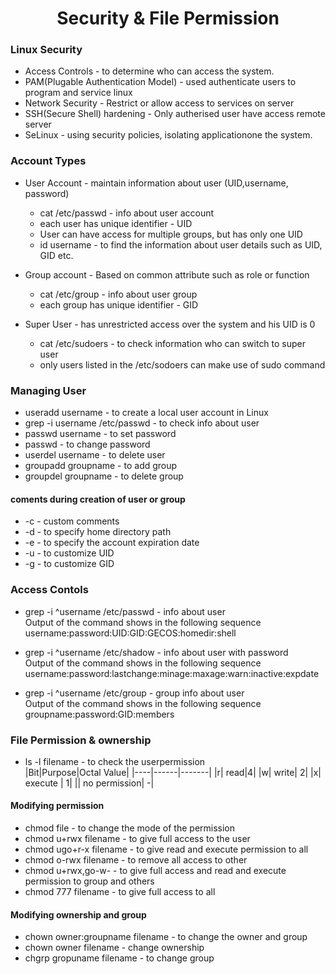<h1 align="center"> Security & File Permission </h1>

### Linux Security
+ Access Controls - to determine who can access the system.
+ PAM(Plugable Authentication Model) - used authenticate users to program and service linux
+ Network Security - Restrict or allow access to services on server 
+ SSH(Secure Shell) hardening - Only autherised user have access remote server
+ SeLinux - using security policies, isolating applicationone the system.

### Account Types

+ User Account - maintain information about user (UID,username, password)
	* cat /etc/passwd - info about user account
	* each user has unique identifier - UID
	* User can have access for multiple groups, but has only one UID
	* id username - to find the information about user details such as UID, GID etc.
	
+ Group account - Based on common attribute such as role or function
	* cat /etc/group - info about user group
	* each group has unique identifier - GID

+ Super User - has unrestricted access over the system and his UID is 0
	* cat /etc/sudoers - to check information who can switch to super user
	* only users listed in the /etc/sodoers can make use of sudo command
	
### Managing User

* useradd username - to create a local user account in Linux
* grep -i username /etc/passwd - to check info about user
* passwd username - to set password
* passwd - to change password
* userdel username - to delete user
* groupadd groupname - to add group
* groupdel groupname - to delete group

#### coments during creation of user or group

+ -c - custom comments
+ -d - to specify home directory path
+ -e - to specify the account expiration date
+ -u  - to customize UID
+ -g - to customize GID

### Access Contols

* grep -i ^username /etc/passwd - info about user <br />
  Output of the command shows in the following sequence
  username:password:UID:GID:GECOS:homedir:shell
  
* grep -i ^username /etc/shadow - info about user with password <br />
  Output of the command shows in the following sequence
  username:password:lastchange:minage:maxage:warn:inactive:expdate
  
* grep -i ^username /etc/group - group info about user <br />
  Output of the command shows in the following sequence
  groupname:password:GID:members

### File Permission & ownership

* ls -l filename - to check the userpermission <br/>
|Bit|Purpose|Octal Value|
|----|------|-------|
|r| read|4|
|w| write| 2|
|x| execute | 1|
|| no permission| -|

#### Modifying permission

* chmod <permssion> file - to change the mode of the permission
* chmod u+rwx filename - to give full access to the user
* chmod ugo+r-x filename - to give read and execute permission to all
* chmod o-rwx filename - to remove all access to other
* chmod u+rwx,go-w- - to give full access and read and execute permission to group and others
* chmod 777 filename - to give full access to all

#### Modifying ownership and group

* chown owner:groupname filename - to change the owner and group
* chown owner filename - change ownership
* chgrp gropuname filename - to change group



	